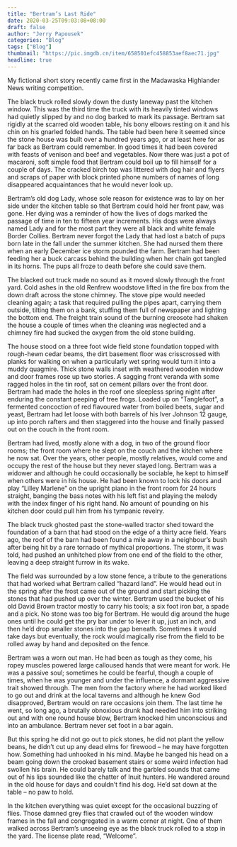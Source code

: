 ```yaml
---
title: "Bertram’s Last Ride"
date: 2020-03-25T09:03:08+08:00
draft: false
author: "Jerry Papousek"
categories: "Blog"
tags: ["Blog"]
thumbnail: "https://pic.imgdb.cn/item/658501efc458853aef8aec71.jpg"
headline: true
---
```


My fictional short story recently came first in the Madawaska Highlander News writing competition.

<!--more-->

The black truck rolled slowly down the dusty laneway past the kitchen window. This was the third time the truck with its heavily tinted windows had quietly slipped by and no dog barked to mark its passage. Bertram sat rigidly at the scarred old wooden table, his bony elbows resting on it and his chin on his gnarled folded hands. The table had been here it seemed since the stone house was built over a hundred years ago, or at least here for as far back as Bertram could remember. In good times it had been covered with feasts of venison and beef and vegetables. Now there was just a pot of macaroni, soft simple food that Bertram could boil up to fill himself for a couple of days. The cracked birch top was littered with dog hair and flyers and scraps of paper with block printed phone numbers of names of long disappeared acquaintances that he would never look up.

Bertram’s old dog Lady, whose sole reason for existence was to lay on her side under the kitchen table so that Bertram could hold her front paw, was gone. Her dying was a reminder of how the lives of dogs marked the passage of time in ten to fifteen year increments. His dogs were always named Lady and for the most part they were all black and white female Border Collies. Bertram never forgot the Lady that had lost a batch of pups born late in the fall under the summer kitchen. She had nursed them there when an early December ice storm pounded the farm. Bertram had been feeding her a buck carcass behind the building when her chain got tangled in its horns. The pups all froze to death before she could save them.

The blacked out truck made no sound as it moved slowly through the front yard. Cold ashes in the old Renfrew woodstove lifted in the fire box from the down draft across the stone chimney. The stove pipe would needed cleaning again; a task that required pulling the pipes apart, carrying them outside, tilting them on a bank, stuffing them full of newspaper and lighting the bottom end. The freight train sound of the burning creosote had shaken the house a couple of times when the cleaning was neglected and a chimney fire had sucked the oxygen from the old stone building.

The house stood on a three foot wide field stone foundation topped with rough-hewn cedar beams, the dirt basement floor was crisscrossed with planks for walking on when a particularly wet spring would turn it into a muddy quagmire. Thick stone walls inset with weathered wooden window and door frames rose up two stories. A sagging front veranda with some ragged holes in the tin roof, sat on cement pillars over the front door. Bertram had made the holes in the roof one sleepless spring night after enduring the constant peeping of tree frogs. Loaded up on “Tanglefoot”, a fermented concoction of red flavoured water from boiled beets, sugar and yeast, Bertram had let loose with both barrels of his Iver Johnson 12 gauge, up into porch rafters and then staggered into the house and finally passed out on the couch in the front room.

Bertram had lived, mostly alone with a dog, in two of the ground floor rooms; the front room where he slept on the couch and the kitchen where he now sat. Over the years, other people, mostly relatives, would come and occupy the rest of the house but they never stayed long. Bertram was a widower and although he could occasionally be sociable, he kept to himself when others were in his house. He had been known to lock his doors and play “Lilley Marlene” on the upright piano in the front room for 24 hours straight, banging the bass notes with his left fist and playing the melody with the index finger of his right hand. No amount of pounding on his kitchen door could pull him from his tympanic revelry.

The black truck ghosted past the stone-walled tractor shed toward the foundation of a barn that had stood on the edge of a thirty acre field. Years ago, the roof of the barn had been found a mile away in a neighbour’s bush after being hit by a rare tornado of mythical proportions. The storm, it was told, had pushed an unhitched plow from one end of the field to the other, leaving a deep straight furrow in its wake.

The field was surrounded by a low stone fence, a tribute to the generations that had worked what Bertram called “hazard land”. He would head out in the spring after the frost came out of the ground and start picking the stones that had pushed up over the winter. Bertram used the bucket of his old David Brown tractor mostly to carry his tools; a six foot iron bar, a spade and a pick. No stone was too big for Bertram. He would dig around the huge ones until he could get the pry bar under to lever it up, just an inch, and then he’d drop smaller stones into the gap beneath. Sometimes it would take days but eventually, the rock would magically rise from the field to be rolled away by hand and deposited on the fence.

Bertram was a worn out man. He had been as tough as they come, his ropey muscles powered large calloused hands that were meant for work. He was a passive soul; sometimes he could be fearful, though a couple of times, when he was younger and under the influence, a dormant aggressive trait showed through. The men from the factory where he had worked liked to go out and drink at the local taverns and although he knew God disapproved, Bertram would on rare occasions join them. The last time he went, so long ago, a brutally obnoxious drunk had needled him into striking out and with one round house blow, Bertram knocked him unconscious and into an ambulance. Bertram never set foot in a bar again.

But this spring he did not go out to pick stones, he did not plant the yellow beans, he didn’t cut up any dead elms for firewood – he may have forgotten how. Something had unhooked in his mind. Maybe he banged his head on a beam going down the crooked basement stairs or some weird infection had swollen his brain. He could barely talk and the garbled sounds that came out of his lips sounded like the chatter of Inuit hunters. He wandered around in the old house for days and couldn’t find his dog. He’d sat down at the table – no paw to hold.

In the kitchen everything was quiet except for the occasional buzzing of flies. Those damned grey flies that crawled out of the wooden window frames in the fall and congregated in a warm corner at night. One of them walked across Bertram’s unseeing eye as the black truck rolled to a stop in the yard. The license plate read, “Welcome”.
